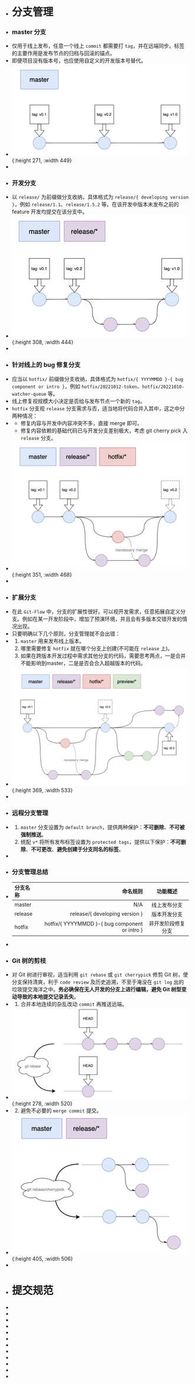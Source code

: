 - # 分支管理
- ### master 分支
- 仅用于线上发布，任意一个线上 `commit` 都需要打 `tag`，并在远端同步。标签的主要作用是发布节点的归档与回滚的锚点。
- 即便项目没有版本号，也应使用自定义的开发版本号替代。
- ![image.png](../assets/image_1665469313236_0.png){:height 271, :width 449}
-
- ### 开发分支
- 以 `release/` 为前缀做分支收纳，具体格式为 `release/{ developing version }`，例如 `release/1.1`、`release/1.5.2` 等。在该开发中版本未发布之前的 feature 开发均提交在该分支中。
- ![image.png](../assets/image_1665469782577_0.png){:height 308, :width 444}
-
- ### 针对线上的 bug 修复分支
- 应当以 `hotfix/` 前缀做分支收纳，具体格式为 `hotfix/{ YYYYMMDD }-{ bug component or intro }`，例如 `hotfix/20221012-token`、`hotfix/20221010-watcher-queue` 等。
- 线上修复视规模大小决定是否给与发布节点一个新的 `tag`。
- `hotfix` 分支视 `release` 分支需求与否，适当地将代码合并入其中，这之中分两种情况：
- * 修复内容与开发中内容冲突不多，直接 merge 即可。
  * 修复内容依赖的基础代码已与开发分支差别极大，考虑 git cherry pick 入 `release` 分支。
- ![image.png](../assets/image_1665470840608_0.png){:height 351, :width 468}
-
- ### 扩展分支
- 在此 `Git-Flow` 中，分支的扩展性很好。可以视开发需求，任意拓展自定义分支。例如在某一开发阶段中，增加了预演环境，并且会有多版本交错开发的情况出现。
- 只要明确以下几个原则，分支管理就不会出错：
- 1. `master` 用来发布线上版本。
  2. 哪里需要修复 `hotfix` 就在哪个分支上创建(不可能在 `release` 上)。
  3. 如果在跨版本开发过程中需求其他分支的代码，需要思考两点，一是合并不能影响到master，二是是否会合入超越版本的代码。
- ![image.png](../assets/image_1665472157414_0.png){:height 369, :width 533}
-
- ### 远程分支管理
- 1. `master` 分支设置为 `default branch`，提供两种保护：**不可删除**、**不可被强制推送**。
  2. 统配 `v*` 将所有发布标签设置为 `protected tags`，提供以下保护：**不可删除**、**不可更改**、**避免创建于分支同名的标签**。
-
- ### 分支管理总结
- | 分支名称 | 命名规则 | 功能概述 |
  | :-----| ----: | :----: |
  | master | N/A | 线上发布分支 |
  | release | release/{ developing version } | 版本开发分支 |
  | hotfix | hotfix/{ YYYYMMDD }-{ bug component or intro } | 非开发阶段修复分支 |
-
- ### Git 树的剪枝
- 对 Git 树进行审视，适当利用 `git rebase` 或 `git cherrypick` 修剪 Git 树，使分支保持清爽，利于 `code review` 及历史追溯，不至于淹没在 `git log` 出的垃圾提交海洋之中。**务必确保在无人开发的分支上进行编辑，避免 Git 树型变动导致的本地提交记录丢失**。
- 1. 合并本地连续的杂乱改动 `commit` 再推送远端。
- ![image.png](../assets/image_1665476049582_0.png){:height 278, :width 520}
- 2. 避免不必要的 `merge commit` 提交。
- ![image.png](../assets/image_1665476435686_0.png){:height 405, :width 506}
-
- # 提交规范
-
-
-
-
-
-
-
-
-
-
-
-